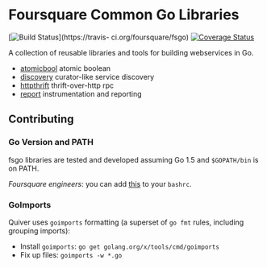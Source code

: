 # Foursquare Common Go Libraries
[![Build Status](https://api.travis-ci.org/foursquare/fsgo.svg)](https://travis- ci.org/foursquare/fsgo) [![Coverage Status](https://coveralls.io/repos/foursquare/fsgo/badge.svg?branch=master&service=github)](https://coveralls.io/github/foursquare/fsgo?branch=master)

A collection of reusable libraries and tools for building webservices in Go.

- [atomicbool](./concurrent/atomicbool) atomic boolean
- [discovery](./net/discovery) curator-like service discovery
- [httpthrift](./net/httpthrift) thrift-over-http rpc
- [report](./report) instrumentation and reporting

## Contributing

### Go Version and PATH
fsgo libraries are tested and developed assuming Go 1.5 and `$GOPATH/bin` is on PATH.

_Foursquare engineers_: you can add [this](https://github.com/dt/shell/blob/master/lang.d/go.sh) to your `bashrc`.

### GoImports
Quiver uses `goimports` formatting (a superset of `go fmt` rules, including grouping imports):

* Install `goimports`: `go get golang.org/x/tools/cmd/goimports`
* Fix up files: `goimports -w *.go`
